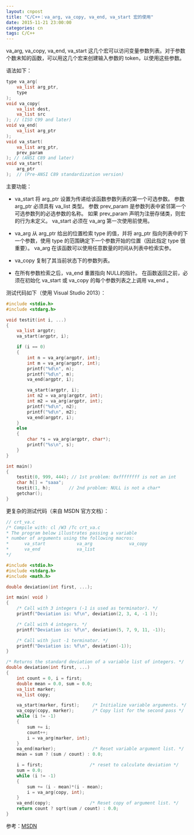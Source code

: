 ```yaml
---
layout: cnpost
title: "C/C++：va_arg, va_copy, va_end, va_start 宏的使用"
date: 2015-11-21 23:00:00
categories: cn
tags: C/C++
---
```


va_arg, va_copy, va_end, va_start 这几个宏可以访问变量参数列表。对于参数个数未知的函数，可以用这几个宏来创建输入参数的 token，以使用这些参数。

语法如下：

```cpp
type va_arg(
    va_list arg_ptr,
    type 
);
void va_copy(
    va_list dest,
    va_list src
); // (ISO C99 and later)
void va_end(
    va_list arg_ptr 
);
void va_start(
    va_list arg_ptr,
    prev_param 
); // (ANSI C89 and later)
void va_start(
    arg_ptr 
);  // (Pre-ANSI C89 standardization version)
```

主要功能：

* va_start 将 arg_ptr 设置为传递给该函数参数列表的第一个可选参数。 参数 arg_ptr 必须具有 va_list 类型。 参数 prev_param 是参数列表中紧邻第一个可选参数列的必选参数的名称。 如果 prev_param 声明为注册存储类，则宏的行为未定义。 va_start 必须在 va_arg 第一次使用前使用。

* va_arg 从 arg_ptr 给出的位置检索 type 的值，并将 arg_ptr 指向列表中的下一个参数，使用 type 的范围确定下一个参数开始的位置（因此指定 type 很重要）。 va_arg 在该函数可以使用任意数量的时间从列表中检索实参。

* va_copy 复制了其当前状态下的参数列表。

* 在所有参数检索之后，va_end 重置指向 NULL的指针。 在函数返回之前，必须在初始化 va_start 或 va_copy 的每个参数列表之上调用 va_end 。


测试代码如下（使用 Visual Studio 2013）：

```cpp
#include <stdio.h>
#include <stdarg.h>

void testit(int i, ...)
{
    va_list argptr;
    va_start(argptr, i);

    if (i == 0)
    {
        int n = va_arg(argptr, int);
        int m = va_arg(argptr, int);
        printf("%d\n", n);
        printf("%d\n", m);
        va_end(argptr, i);

        va_start(argptr, i);
        int n2 = va_arg(argptr, int);
        int m2 = va_arg(argptr, int);
        printf("%d\n", n2);
        printf("%d\n", m2);
        va_end(argptr, i);
    }
    else
    {
        char *s = va_arg(argptr, char*);
        printf("%s\n", s);
    }
}

int main()
{
    testit(0, 999, 444); // 1st problem: 0xffffffff is not an int
    char h[] = "saaa";
    testit(1, h);       // 2nd problem: NULL is not a char*
    getchar();
}
```

更复杂的测试代码（来自 MSDN 官方文档）：

```cpp
// crt_va.c
/* Compile with: cl /W3 /Tc crt_va.c
* The program below illustrates passing a variable
* number of arguments using the following macros:
*      va_start            va_arg              va_copy
*      va_end              va_list
*/

#include <stdio.h>
#include <stdarg.h>
#include <math.h>

double deviation(int first, ...);

int main( void )
{
    /* Call with 3 integers (-1 is used as terminator). */
    printf("Deviation is: %f\n", deviation(2, 3, 4, -1 ));

    /* Call with 4 integers. */
    printf("Deviation is: %f\n", deviation(5, 7, 9, 11, -1));

    /* Call with just -1 terminator. */
    printf("Deviation is: %f\n", deviation(-1));
}

/* Returns the standard deviation of a variable list of integers. */
double deviation(int first, ...)
{
    int count = 0, i = first;
    double mean = 0.0, sum = 0.0;
    va_list marker;
    va_list copy;

    va_start(marker, first);     /* Initialize variable arguments. */
    va_copy(copy, marker);       /* Copy list for the second pass */
    while (i != -1)
    {
        sum += i;
        count++;
        i = va_arg(marker, int);
    }
    va_end(marker);              /* Reset variable argument list. */
    mean = sum ? (sum / count) : 0.0;

    i = first;                  /* reset to calculate deviation */
    sum = 0.0;
    while (i != -1)
    {
        sum += (i - mean)*(i - mean);
        i = va_arg(copy, int);
    }
    va_end(copy);               /* Reset copy of argument list. */
    return count ? sqrt(sum / count) : 0.0;
}
```

参考：[MSDN](https://msdn.microsoft.com/zh-cn/library/kb57fad8.aspx)

